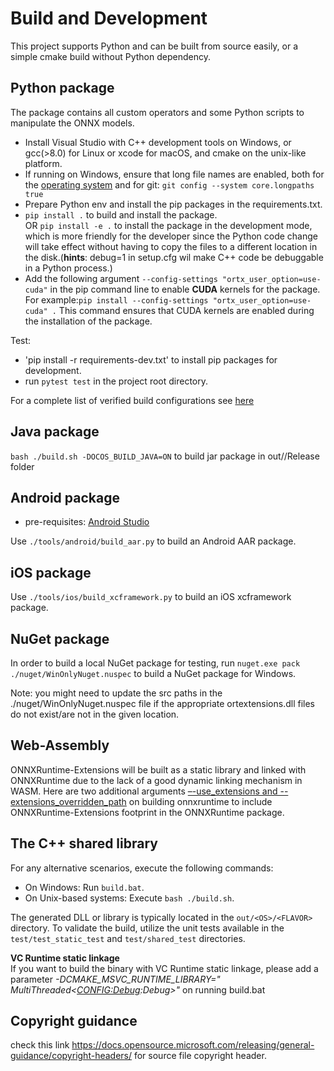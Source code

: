 # Build and Development

This project supports Python and can be built from source easily, or a simple cmake build without Python dependency.

## Python package

The package contains all custom operators and some Python scripts to manipulate the ONNX models.

- Install Visual Studio with C++ development tools on Windows, or gcc(>8.0) for Linux or xcode for macOS, and cmake on
  the unix-like platform.
- If running on Windows, ensure that long file names are enabled, both for
  the [operating system](https://docs.microsoft.com/en-us/windows/win32/fileio/maximum-file-path-limitation?tabs=cmd)
  and for git: `git config --system core.longpaths true`
- Prepare Python env and install the pip packages in the requirements.txt.
- `pip install .` to build and install the package.<br/> OR `pip install -e .` to install the package in the development
  mode, which is more friendly for the developer since the Python code change will take effect without having to copy
  the files to a different location in the disk.(**hints**: debug=1 in setup.cfg wil make C++ code be debuggable in a
  Python process.)
- Add the following argument `--config-settings "ortx_user_option=use-cuda"` in the pip command line to enable **CUDA**
  kernels for the package. For example:```pip install --config-settings "ortx_user_option=use-cuda" .``` This command
  ensures that CUDA kernels are enabled during the installation of the package.

Test:

- 'pip install -r requirements-dev.txt' to install pip packages for development.
- run `pytest test` in the project root directory.

For a complete list of verified build configurations see [here](<./ci_matrix.md>)

## Java package

`bash ./build.sh -DOCOS_BUILD_JAVA=ON` to build jar package in out/<OS>/Release folder

## Android package

- pre-requisites: [Android Studio](https://developer.android.com/studio)

Use `./tools/android/build_aar.py` to build an Android AAR package.

## iOS package

Use `./tools/ios/build_xcframework.py` to build an iOS xcframework package.

## NuGet package

In order to build a local NuGet package for testing, run `nuget.exe pack ./nuget/WinOnlyNuget.nuspec` to build a NuGet
package for Windows.

Note: you might need to update the src paths in the ./nuget/WinOnlyNuget.nuspec file if the appropriate
ortextensions.dll files do not exist/are not in the given location.

## Web-Assembly

ONNXRuntime-Extensions will be built as a static library and linked with ONNXRuntime due to the lack of a good dynamic
linking mechanism in WASM. Here are two additional
arguments [–-use_extensions and --extensions_overridden_path](https://github.com/microsoft/onnxruntime/blob/860ba8820b72d13a61f0d08b915cd433b738ffdc/tools/ci_build/build.py#L416)
on building onnxruntime to include ONNXRuntime-Extensions footprint in the ONNXRuntime package.

## The C++ shared library

For any alternative scenarios, execute the following commands:

- On Windows: Run `build.bat`.
- On Unix-based systems: Execute `bash ./build.sh`.

The generated DLL or library is typically located in the `out/<OS>/<FLAVOR>` directory. To validate the build, utilize
the unit tests available in the `test/test_static_test` and `test/shared_test` directories.

**VC Runtime static linkage**  
If you want to build the binary with VC Runtime static linkage, please add a parameter _-DCMAKE_MSVC_RUNTIME_LIBRARY="
MultiThreaded$<$<CONFIG:Debug>:Debug>"_ on running build.bat

## Copyright guidance

check this link https://docs.opensource.microsoft.com/releasing/general-guidance/copyright-headers/ for source file
copyright header.
